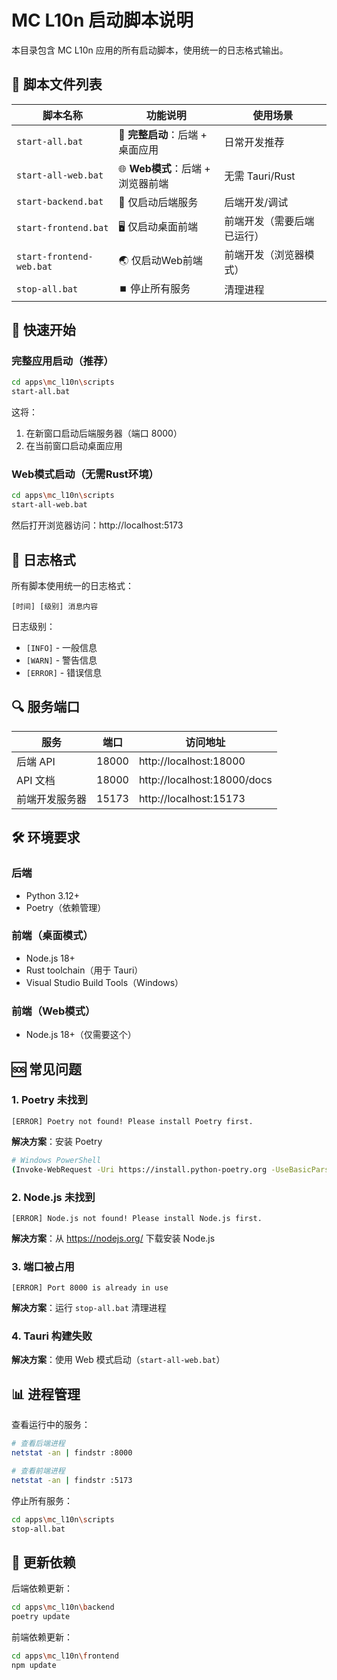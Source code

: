 # MC L10n 启动脚本说明

本目录包含 MC L10n 应用的所有启动脚本，使用统一的日志格式输出。

## 📁 脚本文件列表

| 脚本名称 | 功能说明 | 使用场景 |
|---------|---------|---------|
| `start-all.bat` | 🚀 **完整启动**：后端 + 桌面应用 | 日常开发推荐 |
| `start-all-web.bat` | 🌐 **Web模式**：后端 + 浏览器前端 | 无需 Tauri/Rust |
| `start-backend.bat` | 🔧 仅启动后端服务 | 后端开发/调试 |
| `start-frontend.bat` | 🖥️ 仅启动桌面前端 | 前端开发（需要后端已运行） |
| `start-frontend-web.bat` | 🌏 仅启动Web前端 | 前端开发（浏览器模式） |
| `stop-all.bat` | ⏹️ 停止所有服务 | 清理进程 |

## 🚀 快速开始

### 完整应用启动（推荐）
```bash
cd apps\mc_l10n\scripts
start-all.bat
```
这将：
1. 在新窗口启动后端服务器（端口 8000）
2. 在当前窗口启动桌面应用

### Web模式启动（无需Rust环境）
```bash
cd apps\mc_l10n\scripts
start-all-web.bat
```
然后打开浏览器访问：http://localhost:5173

## 📝 日志格式

所有脚本使用统一的日志格式：
```
[时间] [级别] 消息内容
```

日志级别：
- `[INFO]` - 一般信息
- `[WARN]` - 警告信息
- `[ERROR]` - 错误信息

## 🔍 服务端口

| 服务 | 端口 | 访问地址 |
|-----|------|---------|
| 后端 API | 18000 | http://localhost:18000 |
| API 文档 | 18000 | http://localhost:18000/docs |
| 前端开发服务器 | 15173 | http://localhost:15173 |

## 🛠️ 环境要求

### 后端
- Python 3.12+
- Poetry（依赖管理）

### 前端（桌面模式）
- Node.js 18+
- Rust toolchain（用于 Tauri）
- Visual Studio Build Tools（Windows）

### 前端（Web模式）
- Node.js 18+（仅需要这个）

## 🆘 常见问题

### 1. Poetry 未找到
```
[ERROR] Poetry not found! Please install Poetry first.
```
**解决方案**：安装 Poetry
```bash
# Windows PowerShell
(Invoke-WebRequest -Uri https://install.python-poetry.org -UseBasicParsing).Content | python -
```

### 2. Node.js 未找到
```
[ERROR] Node.js not found! Please install Node.js first.
```
**解决方案**：从 https://nodejs.org/ 下载安装 Node.js

### 3. 端口被占用
```
[ERROR] Port 8000 is already in use
```
**解决方案**：运行 `stop-all.bat` 清理进程

### 4. Tauri 构建失败
**解决方案**：使用 Web 模式启动（`start-all-web.bat`）

## 📊 进程管理

查看运行中的服务：
```bash
# 查看后端进程
netstat -an | findstr :8000

# 查看前端进程
netstat -an | findstr :5173
```

停止所有服务：
```bash
cd apps\mc_l10n\scripts
stop-all.bat
```

## 🔄 更新依赖

后端依赖更新：
```bash
cd apps\mc_l10n\backend
poetry update
```

前端依赖更新：
```bash
cd apps\mc_l10n\frontend
npm update
```